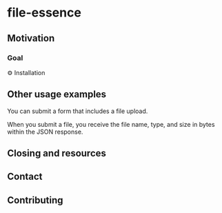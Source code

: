 # file-essence

## Motivation

### Goal

⚙️ Installation

## Other usage examples
You can submit a form that includes a file upload.

When you submit a file, you receive the file name, type, and size in bytes within the JSON response.

## Closing and resources 
## Contact
## Contributing

